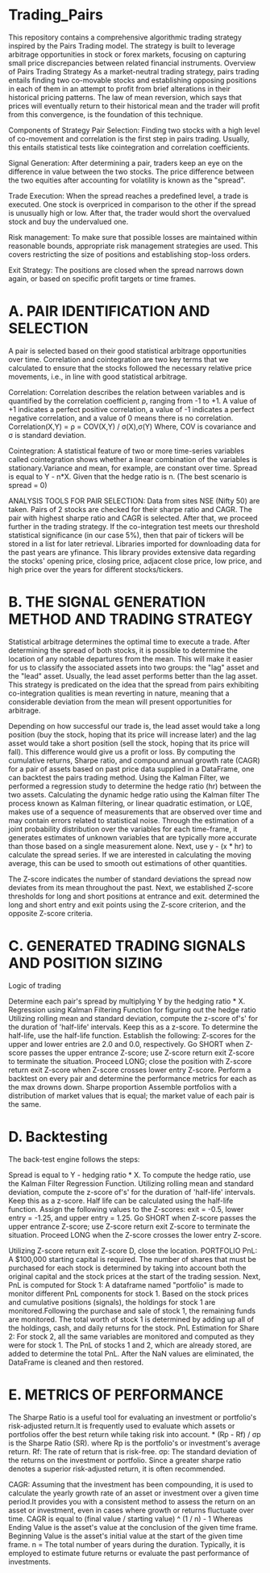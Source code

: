 # Trading_Pairs
This repository contains a comprehensive algorithmic trading strategy inspired by the Pairs Trading model. The strategy is built to leverage arbitrage opportunities in stock or forex markets, focusing on capturing small price discrepancies between related financial instruments.
Overview of Pairs Trading Strategy As a market-neutral trading strategy, pairs trading entails finding two co-movable stocks and establishing opposing positions in each of them in an attempt to profit from brief alterations in their historical pricing patterns. The law of mean reversion, which says that prices will eventually return to their historical mean and the trader will profit from this convergence, is the foundation of this technique.

Components of Strategy Pair Selection: Finding two stocks with a high level of co-movement and correlation is the first step in pairs trading. Usually, this entails statistical tests like cointegration and correlation coefficients.

Signal Generation: After determining a pair, traders keep an eye on the difference in value between the two stocks. The price difference between the two equities after accounting for volatility is known as the "spread".

Trade Execution: When the spread reaches a predefined level, a trade is executed. One stock is overpriced in comparison to the other if the spread is unusually high or low. After that, the trader would short the overvalued stock and buy the undervalued one.

Risk management: To make sure that possible losses are maintained within reasonable bounds, appropriate risk management strategies are used. This covers restricting the size of positions and establishing stop-loss orders.

Exit Strategy: The positions are closed when the spread narrows down again, or based on specific profit targets or time frames.

# A. PAIR IDENTIFICATION AND SELECTION

A pair is selected based on their good statistical arbitrage opportunities over time.
Correlation and cointegration are two key terms that we calculated to ensure that the stocks followed the necessary relative price movements, i.e., in line with good statistical arbitrage. 

Correlation: Correlation describes the relation between variables and is quantified by the correlation coefficient ρ, ranging from -1 to +1. A value of +1 indicates a perfect positive correlation, a value of -1 indicates a perfect negative correlation, and a value of 0 means there is no correlation. Correlation(X,Y) = ρ = COV(X,Y) / σ(X),σ(Y) Where, COV is covariance and σ is standard deviation.

Cointegration: A statistical feature of two or more time-series variables called cointegration shows whether a linear combination of the variables is stationary.Variance and mean, for example, are constant over time. Spread is equal to Y - n*X. Given that the hedge ratio is n. (The best scenario is spread = 0)

ANALYSIS TOOLS FOR PAIR SELECTION: Data from sites NSE (Nifty 50) are taken. Pairs of 2 stocks are checked for their sharpe ratio and CAGR. The pair with highest sharpe ratio and CAGR is selected. After that, we proceed further in the trading strategy. If the co-integration test meets our threshold statistical significance (in our case 5%), then that pair of tickers will be stored in a list for later retrieval. Libraries imported for downloading data for the past years are yfinance. This library provides extensive data regarding the stocks' opening price, closing price, adjacent close price, low price, and high price over the years for different stocks/tickers.

# B. THE SIGNAL GENERATION METHOD AND TRADING STRATEGY

Statistical arbitrage determines the optimal time to execute a trade. After determining the spread of both stocks, it is possible to determine the location of any notable departures from the mean. This will make it easier for us to classify the associated assets into two groups: the "lag" asset and the "lead" asset. Usually, the lead asset performs better than the lag asset. This strategy is predicated on the idea that the spread from pairs exhibiting co-integration qualities is mean reverting in nature, meaning that a considerable deviation from the mean will present opportunities for arbitrage.

Depending on how successful our trade is, the lead asset would take a long position (buy the stock, hoping that its price will increase later) and the lag asset would take a short position (sell the stock, hoping that its price will fall). This difference would give us a profit or loss. By computing the cumulative returns, Sharpe ratio, and compound annual growth rate (CAGR) for a pair of assets based on past price data supplied in a DataFrame, one can backtest the pairs trading method. 
Using the Kalman Filter, we performed a regression study to determine the hedge ratio (hr) between the two assets. Calculating the dynamic hedge ratio using the Kalman filter The process known as Kalman filtering, or linear quadratic estimation, or LQE, makes use of a sequence of measurements that are observed over time and may contain errors related to statistical noise. Through the estimation of a joint probability distribution over the variables for each time-frame, it generates estimates of unknown variables that are typically more accurate than those based on a single measurement alone.
Next, use y - (x * hr) to calculate the spread series. If we are interested in calculating the moving average, this can be used to smooth out estimations of other quantities.

The Z-score indicates the number of standard deviations the spread now deviates from its mean throughout the past. Next, we established Z-score thresholds for long and short positions at entrance and exit. determined the long and short entry and exit points using the Z-score criterion, and the opposite Z-score criteria.

# C. GENERATED TRADING SIGNALS AND POSITION SIZING

Logic of trading

Determine each pair's spread by multiplying Y by the hedging ratio * X. Regression using Kalman Filtering Function for figuring out the hedge ratio Utilizing rolling mean and standard deviation, compute the z-score of's' for the duration of 'half-life' intervals. Keep this as a z-score. To determine the half-life, use the half-life function. Establish the following: Z-scores for the upper and lower entries are 2.0 and 0.0, respectively. Go SHORT when Z-score passes the upper entrance Z-score; use Z-score return exit Z-score to terminate the situation. Proceed LONG; close the position with Z-score return exit Z-score when Z-score crosses lower entry Z-score. Perform a backtest on every pair and determine the performance metrics for each as the max drowns down. Sharpe proportion Assemble portfolios with a distribution of market values that is equal; the market value of each pair is the same.

# D. Backtesting

The back-test engine follows the steps:

Spread is equal to Y - hedging ratio * X. To compute the hedge ratio, use the Kalman Filter Regression Function. Utilizing rolling mean and standard deviation, compute the z-score of's' for the duration of 'half-life' intervals. Keep this as a z-score. Half life can be calculated using the half-life function. Assign the following values to the Z-scores: exit = -0.5, lower entry = -1.25, and upper entry = 1.25. Go SHORT when Z-score passes the upper entrance Z-score; use Z-score return exit Z-score to terminate the situation. Proceed LONG when the Z-score crosses the lower entry Z-score. 

Utilizing Z-score return exit Z-score D, close the location. PORTFOLIO PnL: A $100,000 starting capital is required. The number of shares that must be purchased for each stock is determined by taking into account both the original capital and the stock prices at the start of the trading session. Next, PnL is computed for Stock 1: A dataframe named "portfolio" is made to monitor different PnL components for stock 1. Based on the stock prices and cumulative positions (signals), the holdings for stock 1 are monitored.Following the purchase and sale of stock 1, the remaining funds are monitored. The total worth of stock 1 is determined by adding up all of the holdings, cash, and daily returns for the stock. PnL Estimation for Share 2: For stock 2, all the same variables are monitored and computed as they were for stock 1. The PnL of stocks 1 and 2, which are already stored, are added to determine the total PnL. After the NaN values are eliminated, the DataFrame is cleaned and then restored.


# E. METRICS OF PERFORMANCE

The Sharpe Ratio is a useful tool for evaluating an investment or portfolio's risk-adjusted return.It is frequently used to evaluate which assets or portfolios offer the best return while taking risk into account. * (Rp - Rf) / σp is the Sharpe Ratio (SR). where Rp is the portfolio's or investment's average return. Rf: The rate of return that is risk-free. σp: The standard deviation of the returns on the investment or portfolio. Since a greater sharpe ratio denotes a superior risk-adjusted return, it is often recommended.

CAGR: Assuming that the investment has been compounding, it is used to calculate the yearly growth rate of an asset or investment over a given time period.It provides you with a consistent method to assess the return on an asset or investment, even in cases where growth or returns fluctuate over time. CAGR is equal to (final value / starting value) ^ (1 / n) - 1 Whereas Ending Value is the asset's value at the conclusion of the given time frame. Beginning Value is the asset's initial value at the start of the given time frame. n = The total number of years during the duration. Typically, it is employed to estimate future returns or evaluate the past performance of investments.













